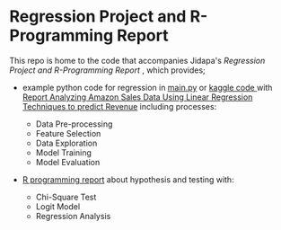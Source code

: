 # Regression Project and R-Programming Report

This repo is home to the code that accompanies Jidapa's *Regression Project and R-Programming Report* , which provides; 
- example python code for regression in [main.py](https://github.com/JPP-J/regression_project/blob/3bc9b06b5e0672a7325827a3e6bc69a5460e7c2e/main.py) or [kaggle code ](https://kaggle.com/code/jidapapooljan/linear-regression) with
  [Report Analyzing Amazon Sales Data Using Linear Regression Techniques to predict Revenue](https://github.com/JPP-J/regression_project/blob/2001b56bd0b6a565ff3346862299224daee56dff/R_hypothesis_testing_report.pdf) including processes:
    - Data Pre-processing
    - Feature Selection
    - Data Exploration
    - Model Training
    - Model Evaluation
  
- [R programming report](https://github.com/JPP-J/regression_project/blob/b2039db0b3abe4dd13119cf0d911b78e3580f2ab/R_hypothesis_testing_report.pdf) about hypothesis and testing with:
  - Chi-Square Test 
  - Logit Model
  - Regression Analysis
 


